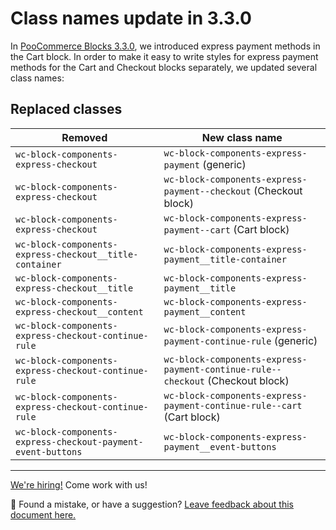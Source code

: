 # Class names update in 3.3.0

In [PooCommerce Blocks 3.3.0](https://developer.poocommerce.com/2020/09/02/poocommerce-blocks-3-3-0-release-notes/), we introduced express payment methods in the Cart block. In order to make it easy to write styles for express payment methods for the Cart and Checkout blocks separately, we updated several class names:

## Replaced classes

| Removed                                                      | New class name                                                                 |
| ------------------------------------------------------------ | ------------------------------------------------------------------------------ |
| `wc-block-components-express-checkout`                       | `wc-block-components-express-payment` (generic)                                |
| `wc-block-components-express-checkout`                       | `wc-block-components-express-payment--checkout` (Checkout block)               |
| `wc-block-components-express-checkout`                       | `wc-block-components-express-payment--cart` (Cart block)                       |
| `wc-block-components-express-checkout__title-container`      | `wc-block-components-express-payment__title-container`                         |
| `wc-block-components-express-checkout__title`                | `wc-block-components-express-payment__title`                                   |
| `wc-block-components-express-checkout__content`              | `wc-block-components-express-payment__content`                                 |
| `wc-block-components-express-checkout-continue-rule`         | `wc-block-components-express-payment-continue-rule` (generic)                  |
| `wc-block-components-express-checkout-continue-rule`         | `wc-block-components-express-payment-continue-rule--checkout` (Checkout block) |
| `wc-block-components-express-checkout-continue-rule`         | `wc-block-components-express-payment-continue-rule--cart` (Cart block)         |
| `wc-block-components-express-checkout-payment-event-buttons` | `wc-block-components-express-payment__event-buttons`                           |

<!-- FEEDBACK -->

---

[We're hiring!](https://poocommerce.com/careers/) Come work with us!

🐞 Found a mistake, or have a suggestion? [Leave feedback about this document here.](https://github.com/poocommerce/poocommerce/issues/new?assignees=&labels=type%3A+documentation&template=suggestion-for-documentation-improvement-correction.md&title=Feedback%20on%20./docs/designers/theming/class-names-update-330.md)

<!-- /FEEDBACK -->

